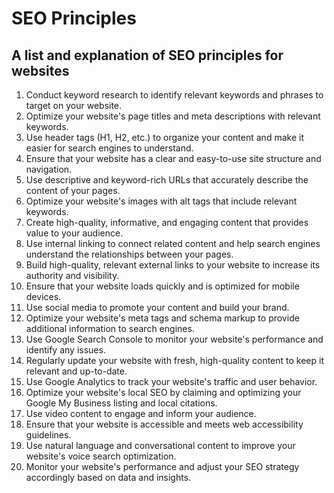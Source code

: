 # SEO Principles
## A list and explanation of SEO principles for websites

1. Conduct keyword research to identify relevant keywords and phrases to target on your website.
2. Optimize your website's page titles and meta descriptions with relevant keywords.
3. Use header tags (H1, H2, etc.) to organize your content and make it easier for search engines to understand.
4. Ensure that your website has a clear and easy-to-use site structure and navigation.
5. Use descriptive and keyword-rich URLs that accurately describe the content of your pages.
6. Optimize your website's images with alt tags that include relevant keywords.
7. Create high-quality, informative, and engaging content that provides value to your audience.
8. Use internal linking to connect related content and help search engines understand the relationships between your pages.
9. Build high-quality, relevant external links to your website to increase its authority and visibility.
10. Ensure that your website loads quickly and is optimized for mobile devices.
11. Use social media to promote your content and build your brand.
12. Optimize your website's meta tags and schema markup to provide additional information to search engines.
13. Use Google Search Console to monitor your website's performance and identify any issues.
14. Regularly update your website with fresh, high-quality content to keep it relevant and up-to-date.
15. Use Google Analytics to track your website's traffic and user behavior.
16. Optimize your website's local SEO by claiming and optimizing your Google My Business listing and local citations.
17. Use video content to engage and inform your audience.
18. Ensure that your website is accessible and meets web accessibility guidelines.
19. Use natural language and conversational content to improve your website's voice search optimization.
20. Monitor your website's performance and adjust your SEO strategy accordingly based on data and insights.
